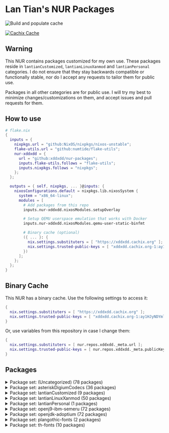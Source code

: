 # Lan Tian's NUR Packages

![Build and populate cache](https://github.com/xddxdd/nur-packages/workflows/Build%20and%20populate%20cache/badge.svg)

[![Cachix Cache](https://img.shields.io/badge/cachix-xddxdd-blue.svg)](https://xddxdd.cachix.org)

## Warning

This NUR contains packages customized for my own use. These packages reside in `lantianCustomized`, `lantianLinuxXanmod` and `lantianPersonal` categories. I do not ensure that they stay backwards compatible or functionally stable, nor do I accept any requests to tailor them for public use.

Packages in all other categories are for public use. I will try my best to minimize changes/customizations on them, and accept issues and pull requests for them.

## How to use

```nix
# flake.nix
{
  inputs = {
    nixpkgs.url = "github:NixOS/nixpkgs/nixos-unstable";
    flake-utils.url = "github:numtide/flake-utils";
    nur-xddxdd = {
      url = "github:xddxdd/nur-packages";
      inputs.flake-utils.follows = "flake-utils";
      inputs.nixpkgs.follows = "nixpkgs";
    };
  };

  outputs = { self, nixpkgs, ... }@inputs: {
    nixosConfigurations.default = nixpkgs.lib.nixosSystem {
      system = "x86_64-linux";
      modules = [
        # Add packages from this repo
        inputs.nur-xddxdd.nixosModules.setupOverlay

        # Setup QEMU userspace emulation that works with Docker
        inputs.nur-xddxdd.nixosModules.qemu-user-static-binfmt

        # Binary cache (optional)
        ({ ... }: {
          nix.settings.substituters = [ "https://xddxdd.cachix.org" ];
          nix.settings.trusted-public-keys = [ "xddxdd.cachix.org-1:ay1HJyNDYmlSwj5NXQG065C8LfoqqKaTNCyzeixGjf8=" ];
        })
      ];
    };
  };
}
```

## Binary Cache

This NUR has a binary cache. Use the following settings to access it:

```nix
{
  nix.settings.substituters = [ "https://xddxdd.cachix.org" ];
  nix.settings.trusted-public-keys = [ "xddxdd.cachix.org-1:ay1HJyNDYmlSwj5NXQG065C8LfoqqKaTNCyzeixGjf8=" ];
}
```

Or, use variables from this repository in case I change them:

```nix
{
  nix.settings.substituters = [ nur.repos.xddxdd._meta.url ];
  nix.settings.trusted-public-keys = [ nur.repos.xddxdd._meta.publicKey ];
}
```

## Packages

<details>
<summary>Package set: (Uncategorized) (78 packages)</summary>

| State | Path | Name | Version | Description |
| ----- | ---- | ---- | ------- | ----------- |
|  | `amule-dlp` | [amule-dlp](https://github.com/amule-project/amule) | 7b3a07ab554d95267cca0c4a819b26d8474d6b3b | Peer-to-peer client for the eD2K and Kademlia networks |
|  | `asterisk-g72x` | [asterisk-g72x](https://github.com/arkadijs/asterisk-g72x) | 3855cec2ef2667f3e9224006dbaf179575752218 | G.729 and G.723.1 codecs for Asterisk (Only G.729 is enabled) |
|  | `baidupcs-go` | [baidupcs-go](https://github.com/qjfoidnh/BaiduPCS-Go) | v3.9.1 | iikira/BaiduPCS-Go 原版基础上集成了分享链接/秒传链接转存功能 |
|  | `bepasty` | [bepasty](https://bepasty-server.readthedocs.org/) | 1.1.0 | universal pastebin server |
|  | `bilibili` | [bilibili](https://app.bilibili.com/) | 1.10.1-1 | Bilibili desktop client |
|  | `bird-babel-rtt` | [bird-babel-rtt](http://bird.network.cz) | b0b12f37388e59b4456119d3a90d4ff69622d698 | BIRD Internet Routing Daemon |
|  | `bird-lg-go` | [bird-lg-go](https://github.com/xddxdd/bird-lg-go) | cdc34704b575fbbaf3473f9c49cdbf143c46bb1a | BIRD looking glass in Go, for better maintainability, easier deployment & smaller memory footprint |
|  | `bird-lgproxy-go` | [bird-lgproxy-go](https://github.com/xddxdd/bird-lg-go) | cdc34704b575fbbaf3473f9c49cdbf143c46bb1a | BIRD looking glass in Go, for better maintainability, easier deployment & smaller memory footprint |
| `Broken` | `boringssl-oqs` | [boringssl-oqs](https://openquantumsafe.org) | OQS-BoringSSL-snapshot-2022-08 | Fork of BoringSSL that includes prototype quantum-resistant key exchange and authentication in the TLS handshake based on liboqs |
|  | `calibre-cops` | [calibre-cops](http://blog.slucas.fr/en/oss/calibre-opds-php-server) | 1.1.3 | Calibre OPDS (and HTML) PHP Server : web-based light alternative to Calibre content server / Calibre2OPDS to serve ebooks (epub, mobi, pdf, ...) |
|  | `chmlib-utils` | [chmlib](http://www.jedrea.com/chmlib) | 0.40a | A library for dealing with Microsoft ITSS/CHM format files |
|  | `chromium-oqs-bin` | [chromium-oqs-bin](https://github.com/open-quantum-safe/oqs-demos) | 0.7.2 | Chromium with Open Quantum Safe patches |
|  | `cloudpan189-go` | [cloudpan189-go](https://github.com/tickstep/cloudpan189-go) | v0.1.3 | 天翼云盘命令行客户端(CLI)，基于GO语言实现 |
|  | `deepspeech-gpu` | [deepspeech-gpu](https://github.com/mozilla/DeepSpeech) | 0.9.3 | Speech-to-text engine which can run in real time on devices ranging from a Raspberry Pi 4 to high power GPU servers. |
|  | `deepspeech-wrappers` | [deepspeech](https://github.com/mozilla/DeepSpeech) | 0.9.3 | Speech-to-text engine which can run in real time on devices ranging from a Raspberry Pi 4 to high power GPU servers. |
|  | `dingtalk` | [dingtalk](https://www.dingtalk.com/) | 1.7.0.30419 | 钉钉 |
|  | `dn42-pingfinder` | [dn42-pingfinder](https://git.dn42.dev/dn42/pingfinder/src/branch/master/clients) | 1.0.0 | DN42 Pingfinder |
|  | `douban-openapi-server` | [douban-openapi-server](https://github.com/caryyu/douban-openapi-server) | c7e2a0f59ba5cfb2d10a31013547686a4afab99d | A Douban API server that provides an unofficial APIs for media information gathering |
|  | `drone-vault` | [drone-vault](https://docs.drone.io/configure/secrets/external/vault/) | v1.3.0 | Drone plugin for integrating with the Vault secrets manager |
|  | `etherguard` | [etherguard](https://github.com/KusakabeShi/EtherGuard-VPN) | 7775441e24d68b191fd285d851e58713bead8bc5 | Layer2 version of wireguard with Floyd Warshall implement in go |
|  | `fcitx5-breeze` | [fcitx5-breeze](https://github.com/scratch-er/fcitx5-breeze) | 2.0.0 | Fcitx5 theme to match KDE's Breeze style |
|  | `flaresolverr` | [flaresolverr](https://github.com/FlareSolverr/FlareSolverr) | v3.2.0 | Proxy server to bypass Cloudflare protection |
|  | `flasgger` | [flasgger](http://flasgger.pythonanywhere.com/) | 0.9.5 | Easy OpenAPI specs and Swagger UI for your Flask API |
|  | `ftp-proxy` | [ftp-proxy](http://www.ftpproxy.org/) | 1.2.3 | ftp.proxy - FTP Proxy Server |
|  | `genshin-checkin-helper` | [genshin-checkin-helper](https://gitlab.com/y1ndan/genshin-checkin-helper) | b9e36543bfe5b042e015463e5d0398cd234cba90 | More than check-in for Genshin Impact. |
|  | `genshinhelper2` | [genshinhelper2](https://gitlab.com/y1ndan/genshinhelper2) | 1382b89d0ee1f5dfcbe1425398fb4cfc260ddcdd | A Python library for miHoYo bbs and HoYoLAB Community. |
|  | `glauth` | [glauth](https://github.com/glauth/glauth) | v2.2.0-RC1 | A lightweight LDAP server for development, home use, or CI |
|  | `google-earth-pro` | [google-earth-pro](https://www.google.com/earth/) | 7.3.6.9345 | A world sphere viewer |
|  | `gopherus` | [gopherus](http://gopherus.sourceforge.net/) | 1.2.1 | Gopherus is a free, multiplatform, console-mode gopher client that provides a classic text interface to the gopherspace. |
|  | `grasscutter` | [grasscutter](https://github.com/Grasscutters/Grasscutter) | v1.6.0 | A server software reimplementation for a certain anime game. |
|  | `hath` | [hath](https://e-hentai.org/) | 1.6.1 | Hentai@Home |
|  | `hesuvi-hrir` | [hesuvi-hrir](https://sourceforge.net/projects/hesuvi/) | 2.0.0.1 | Headphone Surround Virtualizations for Equalizer APO |
|  | `hoyo-glyphs` | [hoyo-glyphs](https://github.com/SpeedyOrc-C/Hoyo-Glyphs) | 6a56d5df74ab119d6bf6ceb75917740335b3f24a | Constructed scripts by Hoyoverse 米哈游的架空文字  |
|  | `kaixinsong-fonts` | [kaixinsong-fonts](http://www.guoxuedashi.net/zidian/bujian/KaiXinSong.php) | 3.0 | KaiXinSong |
|  | `kata-image` | [kata-image](https://github.com/kata-containers/kata-containers) | 3.1.2 | Kata Containers is an open source project and community working to build a standard implementation of lightweight Virtual Machines (VMs) that feel and perform like containers, but provide the workload isolation and security advantages of VMs. (Packaging script adapted from https://github.com/TUM-DSE/doctor-cluster-config/blob/0c40be8dd86282122f8f04df738c409ef5e3da1c/pkgs/kata-images/default.nix) |
|  | `kata-runtime` | [kata-runtime](https://github.com/kata-containers/kata-containers) | 3.1.2 | Kata Containers is an open source project and community working to build a standard implementation of lightweight Virtual Machines (VMs) that feel and perform like containers, but provide the workload isolation and security advantages of VMs. (Packaging script adapted from https://github.com/TUM-DSE/doctor-cluster-config/blob/0c40be8dd86282122f8f04df738c409ef5e3da1c/pkgs/kata-runtime/default.nix) |
|  | `konnect` | [konnect](https://github.com/Kopano-dev/konnect) | v0.34.0 | Kopano Konnect implements an OpenID provider (OP) with integrated web login and consent forms. |
|  | `ldap-auth-proxy` | [ldap-auth-proxy](https://github.com/pinepain/ldap-auth-proxy) | 66a8236af574f554478fe376051b95f61235efc9 | A simple drop-in HTTP proxy for transparent LDAP authentication which is also a HTTP auth backend. |
|  | `libnftnl-fullcone` | [libnftnl](https://netfilter.org/projects/libnftnl/) | 1.2.5 | A userspace library providing a low-level netlink API to the in-kernel nf_tables subsystem |
|  | `liboqs` | [liboqs](https://openquantumsafe.org) | 3e25479c16b04aeb474ae3a502c1358be03811f7 | C library for prototyping and experimenting with quantum-resistant cryptography |
|  | `netboot-xyz` | [netboot-xyz](https://netboot.xyz/) | 2.0.69 | Your favorite operating systems in one place. A network-based bootable operating system installer based on iPXE. |
|  | `netns-exec` | [netns-exec](https://github.com/pekman/netns-exec) | aa346fd058d47b238ae1b86250f414bcab2e7927 | Run command in Linux network namespace as normal user |
|  | `nftables-fullcone` | [nftables](https://netfilter.org/projects/nftables/) | 1.0.7 | The project that aims to replace the existing {ip,ip6,arp,eb}tables framework |
|  | `noise-suppression-for-voice` | [noise-suppression-for-voice](https://github.com/werman/noise-suppression-for-voice) | v1.03 | Noise suppression plugin based on Xiph's RNNoise |
|  | `nullfs` | [nullfs](https://github.com/xrgtn/nullfs) | 0884f87ec01faaee219f59742c14ed3c3945f5c0 | FUSE nullfs drivers |
|  | `nvlax` | [nvlax](https://github.com/illnyang/nvlax) | b3699ad40c4dfbb9d46c53325d63ae8bf4a94d7f | Future-proof NvENC & NvFBC patcher |
|  | `oci-arm-host-capacity` | [oci-arm-host-capacity](https://github.com/hitrov/oci-arm-host-capacity) | 1a655bf6150d64f4f3732f267477ed3e4c6f87d0 | This script allows to bypass Oracle Cloud Infrastructure 'Out of host capacity' error immediately when additional OCI capacity will appear in your Home Region / Availability domain. |
|  | `onepush` | [onepush](https://gitlab.com/y1ndan/onepush) | 3a1d5880e3b8f1c5191ee28acd828def15fe135d | A Python library to send notifications to your iPhone, Discord, Telegram, WeChat, QQ and DingTalk. |
|  | `openssl-oqs` | [openssl-oqs](https://www.openssl.org/) | 1.1.1 | A cryptographic library that implements the SSL and TLS protocols |
|  | `openssl-oqs-provider` | [openssl-oqs-provider](https://openquantumsafe.org) | 07107deb2a9dc7d94ee7e52e7b34e1eb32a42a89 | OpenSSL 3 provider containing post-quantum algorithms |
|  | `osdlyrics` | [osdlyrics](https://github.com/osdlyrics/osdlyrics) | 0.5.13 | Standalone lyrics fetcher/displayer (windowed and OSD mode). |
|  | `payload-dumper-go` | [payload-dumper-go](https://github.com/ssut/payload-dumper-go) | 1.2.2 | An android OTA payload dumper written in Go |
|  | `phpmyadmin` | [phpmyadmin](https://www.phpmyadmin.net/) | 5.2.1 | A web interface for MySQL and MariaDB |
|  | `phppgadmin` | [phppgadmin](https://github.com/phppgadmin/phppgadmin) | v7.14.4-mod | The premier web-based administration tool for PostgreSQL |
|  | `qbittorrent-enhanced-edition` | [qbittorrent-enhanced-edition](https://www.qbittorrent.org/) | release-4.5.3.10 | Featureful free software BitTorrent client |
|  | `qbittorrent-enhanced-edition-nox` | [qbittorrent-enhanced-edition](https://www.qbittorrent.org/) | release-4.5.3.10 | Featureful free software BitTorrent client |
|  | `qemu-user-static` | [qemu-user-static](http://www.qemu.org/) | 7.2+dfsg-7 | A generic and open source machine emulator and virtualizer |
|  | `qq` | [qq](https://im.qq.com/linuxqq/index.html) | 3.1.2-13107 | QQ for Linux |
|  | `qqmusic` | [qqmusic](https://y.qq.com/) | 1.1.5 | Tencent QQ Music (Packaging script adapted from https://aur.archlinux.org/packages/qqmusic-bin) |
|  | `rime-aurora-pinyin` | [rime-aurora-pinyin](https://github.com/hosxy/rime-aurora-pinyin) | 122b46976401995cbafcfc748806985ff3a437a4 | 【极光拼音】输入方案 |
|  | `rime-dict` | [rime-dict](https://github.com/Iorest/rime-dict) | 325ecbda51cd93e07e2fe02e37e5f14d94a4a541 | RIME 词库增强 |
|  | `rime-moegirl` | [rime-moegirl](https://github.com/outloudvi/mw2fcitx/releases) | 20230514 | Releases for dict of zh.moegirl.org.cn |
|  | `rime-zhwiki` | [rime-zhwiki](https://github.com/felixonmars/fcitx5-pinyin-zhwiki) | 20230507 | Fcitx 5 Pinyin Dictionary from zh.wikipedia.org |
|  | `route-chain` | [route-chain](https://github.com/xddxdd/route-chain) | e68c96e5e4df70c797d5a99acc8226713a22d7f5 | A small app to generate a long path in traceroute. |
|  | `sgx-software-enable` | [sgx-software-enable](https://github.com/intel/sgx-software-enable) | 7977d6dd373f3a14a615ee9be6f24ecd37c0b43d | This application will enable Intel SGX on Linux systems where the BIOS supports Intel SGX, but does not provide an explicit option to enable it. These systems can only enable Intel SGX via the "software enable" procedure. |
|  | `smartrent_py` | [smartrent_py](https://github.com/ZacheryThomas/smartrent.py) | 0.4.0 | Api for SmartRent locks, thermostats, moisture sensors and switches |
|  | `space-cadet-pinball-full-tilt` | [SpaceCadetPinball](https://github.com/k4zmu2a/SpaceCadetPinball) | 2.0.1 | Reverse engineering of 3D Pinball for Windows – Space Cadet, a game bundled with Windows (With Full Tilt Pinball data) |
|  | `svp` | [svp](https://www.svp-team.com/wiki/SVP:Linux) | 4.5.210 | SmoothVideo Project 4 (SVP4) (Packaging script adapted from https://aur.archlinux.org/packages/svp) |
|  | `tachidesk-server` | [tachidesk-server](https://github.com/Suwayomi/Tachidesk-Server) | 0.6.2-r1074 | A rewrite of Tachiyomi for the Desktop |
|  | `undetected-chromedriver` | [undetected-chromedriver](https://github.com/ultrafunkamsterdam/undetected-chromedriver) | d29b3e300fe75aa878e0313bce37a1816d6bd4c0 | Custom Selenium Chromedriver | Zero-Config | Passes ALL bot mitigation systems (like Distil / Imperva/ Datadadome / CloudFlare IUAM) |
|  | `undetected-chromedriver-bin` | [undetected-chromedriver-bin](https://chromedriver.chromium.org/) | 114.0.5735.90 | Chromedriver with undetected-chromedriver patch |
|  | `vivado-2022_2` | [vivado](https://www.xilinx.com/products/design-tools/vivado.html) | 2022.2 | Xilinx Vivado WebPack Edition (Packaging script adapted from https://github.com/lschuermann/nur-packages/blob/master/pkgs/vivado/vivado-2022_2.nix) |
| `Broken` | `vs-rife` | [vs-rife](https://github.com/HolyWu/vs-rife) | v3.1.0 | Real-Time Intermediate Flow Estimation for Video Frame Interpolation for VapourSynth |
|  | `wechat-uos` | [wechat-uos](https://weixin.qq.com/) | 2.1.5 | WeChat desktop (System Electron) (Packaging script adapted from https://aur.archlinux.org/packages/wechat-uos) |
|  | `wechat-uos-bin` | [wechat-uos-bin](https://weixin.qq.com/) | 2.1.5 | WeChat desktop (Official binary) (Packaging script adapted from https://aur.archlinux.org/packages/wechat-uos) |
|  | `wine-wechat` | [wine-wechat](https://weixin.qq.com/) | 3.9.2 | Wine WeChat (Packaging script adapted from https://aur.archlinux.org/packages/deepin-wine-wechat) |
|  | `xstatic-asciinema-player` | [xstatic-asciinema-player](https://github.com/asciinema/asciinema-player) | 2.6.1.1 | asciinema-player packaged for setuptools (easy_install) / pip. |
|  | `xstatic-font-awesome` | [xstatic-font-awesome](https://github.com/FortAwesome/Font-Awesome) | 6.2.1.1 | Font Awesome packaged for setuptools (easy_install) / pip. |
</details>


<details>
<summary>Package set: asteriskDigiumCodecs (36 packages)</summary>

| State | Path | Name | Version | Description |
| ----- | ---- | ---- | ------- | ----------- |
|  | `asteriskDigiumCodecs.11.silk` | [asterisk-11-codec-silk](https://downloads.digium.com/pub/telephony/codec_silk/) | 1.0.3 | Asterisk 11 silk Codec by Digium |
|  | `asteriskDigiumCodecs.11.siren14` | [asterisk-11-codec-siren14](https://downloads.digium.com/pub/telephony/codec_siren14/) | 1.0.7 | Asterisk 11 siren14 Codec by Digium |
|  | `asteriskDigiumCodecs.11.siren7` | [asterisk-11-codec-siren7](https://downloads.digium.com/pub/telephony/codec_siren7/) | 1.0.7 | Asterisk 11 siren7 Codec by Digium |
|  | `asteriskDigiumCodecs.12.silk` | [asterisk-12-codec-silk](https://downloads.digium.com/pub/telephony/codec_silk/) | 1.0.3 | Asterisk 12 silk Codec by Digium |
|  | `asteriskDigiumCodecs.13.opus` | [asterisk-13-codec-opus](https://downloads.digium.com/pub/telephony/codec_opus/) | 1.3.0 | Asterisk 13 opus Codec by Digium |
|  | `asteriskDigiumCodecs.13.silk` | [asterisk-13-codec-silk](https://downloads.digium.com/pub/telephony/codec_silk/) | 1.0.3 | Asterisk 13 silk Codec by Digium |
|  | `asteriskDigiumCodecs.13.siren14` | [asterisk-13-codec-siren14](https://downloads.digium.com/pub/telephony/codec_siren14/) | 1.0.7 | Asterisk 13 siren14 Codec by Digium |
|  | `asteriskDigiumCodecs.13.siren7` | [asterisk-13-codec-siren7](https://downloads.digium.com/pub/telephony/codec_siren7/) | 1.0.7 | Asterisk 13 siren7 Codec by Digium |
|  | `asteriskDigiumCodecs.14.opus` | [asterisk-14-codec-opus](https://downloads.digium.com/pub/telephony/codec_opus/) | 1.3.0 | Asterisk 14 opus Codec by Digium |
|  | `asteriskDigiumCodecs.14.silk` | [asterisk-14-codec-silk](https://downloads.digium.com/pub/telephony/codec_silk/) | 1.0.3 | Asterisk 14 silk Codec by Digium |
|  | `asteriskDigiumCodecs.14.siren14` | [asterisk-14-codec-siren14](https://downloads.digium.com/pub/telephony/codec_siren14/) | 1.0.7 | Asterisk 14 siren14 Codec by Digium |
|  | `asteriskDigiumCodecs.14.siren7` | [asterisk-14-codec-siren7](https://downloads.digium.com/pub/telephony/codec_siren7/) | 1.0.7 | Asterisk 14 siren7 Codec by Digium |
|  | `asteriskDigiumCodecs.15.opus` | [asterisk-15-codec-opus](https://downloads.digium.com/pub/telephony/codec_opus/) | 1.3.0 | Asterisk 15 opus Codec by Digium |
|  | `asteriskDigiumCodecs.15.silk` | [asterisk-15-codec-silk](https://downloads.digium.com/pub/telephony/codec_silk/) | 1.0.3 | Asterisk 15 silk Codec by Digium |
|  | `asteriskDigiumCodecs.15.siren14` | [asterisk-15-codec-siren14](https://downloads.digium.com/pub/telephony/codec_siren14/) | 1.0.7 | Asterisk 15 siren14 Codec by Digium |
|  | `asteriskDigiumCodecs.15.siren7` | [asterisk-15-codec-siren7](https://downloads.digium.com/pub/telephony/codec_siren7/) | 1.0.7 | Asterisk 15 siren7 Codec by Digium |
|  | `asteriskDigiumCodecs.16.opus` | [asterisk-16-codec-opus](https://downloads.digium.com/pub/telephony/codec_opus/) | 1.3.0 | Asterisk 16 opus Codec by Digium |
|  | `asteriskDigiumCodecs.16.silk` | [asterisk-16-codec-silk](https://downloads.digium.com/pub/telephony/codec_silk/) | 1.0.3 | Asterisk 16 silk Codec by Digium |
|  | `asteriskDigiumCodecs.16.siren14` | [asterisk-16-codec-siren14](https://downloads.digium.com/pub/telephony/codec_siren14/) | 1.0.7 | Asterisk 16 siren14 Codec by Digium |
|  | `asteriskDigiumCodecs.16.siren7` | [asterisk-16-codec-siren7](https://downloads.digium.com/pub/telephony/codec_siren7/) | 1.0.7 | Asterisk 16 siren7 Codec by Digium |
|  | `asteriskDigiumCodecs.17.opus` | [asterisk-17-codec-opus](https://downloads.digium.com/pub/telephony/codec_opus/) | 1.3.0 | Asterisk 17 opus Codec by Digium |
|  | `asteriskDigiumCodecs.17.silk` | [asterisk-17-codec-silk](https://downloads.digium.com/pub/telephony/codec_silk/) | 1.0.3 | Asterisk 17 silk Codec by Digium |
|  | `asteriskDigiumCodecs.17.siren14` | [asterisk-17-codec-siren14](https://downloads.digium.com/pub/telephony/codec_siren14/) | 1.0.7 | Asterisk 17 siren14 Codec by Digium |
|  | `asteriskDigiumCodecs.17.siren7` | [asterisk-17-codec-siren7](https://downloads.digium.com/pub/telephony/codec_siren7/) | 1.0.7 | Asterisk 17 siren7 Codec by Digium |
|  | `asteriskDigiumCodecs.18.opus` | [asterisk-18-codec-opus](https://downloads.digium.com/pub/telephony/codec_opus/) | 1.3.0 | Asterisk 18 opus Codec by Digium |
|  | `asteriskDigiumCodecs.18.silk` | [asterisk-18-codec-silk](https://downloads.digium.com/pub/telephony/codec_silk/) | 1.0.3 | Asterisk 18 silk Codec by Digium |
|  | `asteriskDigiumCodecs.18.siren14` | [asterisk-18-codec-siren14](https://downloads.digium.com/pub/telephony/codec_siren14/) | 1.0.7 | Asterisk 18 siren14 Codec by Digium |
|  | `asteriskDigiumCodecs.18.siren7` | [asterisk-18-codec-siren7](https://downloads.digium.com/pub/telephony/codec_siren7/) | 1.0.7 | Asterisk 18 siren7 Codec by Digium |
|  | `asteriskDigiumCodecs.19.opus` | [asterisk-19-codec-opus](https://downloads.digium.com/pub/telephony/codec_opus/) | 1.3.0 | Asterisk 19 opus Codec by Digium |
|  | `asteriskDigiumCodecs.19.silk` | [asterisk-19-codec-silk](https://downloads.digium.com/pub/telephony/codec_silk/) | 1.0.3 | Asterisk 19 silk Codec by Digium |
|  | `asteriskDigiumCodecs.19.siren14` | [asterisk-19-codec-siren14](https://downloads.digium.com/pub/telephony/codec_siren14/) | 1.0.7 | Asterisk 19 siren14 Codec by Digium |
|  | `asteriskDigiumCodecs.19.siren7` | [asterisk-19-codec-siren7](https://downloads.digium.com/pub/telephony/codec_siren7/) | 1.0.7 | Asterisk 19 siren7 Codec by Digium |
|  | `asteriskDigiumCodecs.20.opus` | [asterisk-20-codec-opus](https://downloads.digium.com/pub/telephony/codec_opus/) | 1.3.0 | Asterisk 20 opus Codec by Digium |
|  | `asteriskDigiumCodecs.20.silk` | [asterisk-20-codec-silk](https://downloads.digium.com/pub/telephony/codec_silk/) | 1.0.3 | Asterisk 20 silk Codec by Digium |
|  | `asteriskDigiumCodecs.20.siren14` | [asterisk-20-codec-siren14](https://downloads.digium.com/pub/telephony/codec_siren14/) | 1.0.7 | Asterisk 20 siren14 Codec by Digium |
|  | `asteriskDigiumCodecs.20.siren7` | [asterisk-20-codec-siren7](https://downloads.digium.com/pub/telephony/codec_siren7/) | 1.0.7 | Asterisk 20 siren7 Codec by Digium |
</details>

<details>
<summary>Package set: lantianCustomized (9 packages)</summary>

| State | Path | Name | Version | Description |
| ----- | ---- | ---- | ------- | ----------- |
|  | `lantianCustomized.asterisk` | [asterisk](https://www.asterisk.org/) | 20.2.1 | Asterisk with Lan Tian modifications |
|  | `lantianCustomized.coredns` | [coredns-lantian](https://github.com/xddxdd/coredns) | c02cd42067dffcb773ebd9cecd32691d0bafebd9 | CoreDNS with Lan Tian's modifications |
|  | `lantianCustomized.linux-xanmod-lantian` | [linux](https://www.kernel.org/) | 6.3.5-xanmod1 | Linux Xanmod Kernel with Lan Tian Modifications |
|  | `lantianCustomized.linux-xanmod-lantian-lto` | [linux](https://www.kernel.org/) | 6.3.5-xanmod1 | Linux Xanmod Kernel with Lan Tian Modifications |
|  | `lantianCustomized.linux-xanmod-lantian-unstable` | [linux](https://www.kernel.org/) | 6.3.5-xanmod1 | Linux Xanmod Kernel with Lan Tian Modifications |
|  | `lantianCustomized.linux-xanmod-lantian-unstable-lto` | [linux](https://www.kernel.org/) | 6.3.5-xanmod1 | Linux Xanmod Kernel with Lan Tian Modifications |
|  | `lantianCustomized.nbfc-linux` | [nbfc-linux-lantian](https://github.com/xddxdd/nbfc-linux) | 32a49117ca3ff17d7681713a8dc8812323142dcb | NoteBook FanControl ported to Linux (with Lan Tian's modifications) |
|  | `lantianCustomized.nginx` | [nginx-lantian](https://openresty.org) | 1.21.4.1 | OpenResty with Lan Tian modifications |
|  | `lantianCustomized.transmission-with-webui` | [transmission](http://www.transmissionbt.com/) | 3.00 | A fast, easy and free BitTorrent client |
</details>

<details>
<summary>Package set: lantianLinuxXanmod (50 packages)</summary>

| State | Path | Name | Version | Description |
| ----- | ---- | ---- | ------- | ----------- |
|  | `lantianLinuxXanmod.generic` | [linux](https://www.kernel.org/) | 6.3.5-xanmod1 | Linux Xanmod Kernel with Lan Tian Modifications |
|  | `lantianLinuxXanmod.generic-lto` | [linux](https://www.kernel.org/) | 6.3.5-xanmod1 | Linux Xanmod Kernel with Lan Tian Modifications |
|  | `lantianLinuxXanmod.latest-generic` | [linux](https://www.kernel.org/) | 6.3.5-xanmod1 | Linux Xanmod Kernel with Lan Tian Modifications |
|  | `lantianLinuxXanmod.latest-generic-lto` | [linux](https://www.kernel.org/) | 6.3.5-xanmod1 | Linux Xanmod Kernel with Lan Tian Modifications |
|  | `lantianLinuxXanmod.latest-x86_64-v1` | [linux](https://www.kernel.org/) | 6.3.5-xanmod1 | Linux Xanmod Kernel with Lan Tian Modifications |
|  | `lantianLinuxXanmod.latest-x86_64-v1-lto` | [linux](https://www.kernel.org/) | 6.3.5-xanmod1 | Linux Xanmod Kernel with Lan Tian Modifications and Clang+ThinLTO |
|  | `lantianLinuxXanmod.latest-x86_64-v2` | [linux](https://www.kernel.org/) | 6.3.5-xanmod1 | Linux Xanmod Kernel with Lan Tian Modifications |
|  | `lantianLinuxXanmod.latest-x86_64-v2-lto` | [linux](https://www.kernel.org/) | 6.3.5-xanmod1 | Linux Xanmod Kernel with Lan Tian Modifications and Clang+ThinLTO |
|  | `lantianLinuxXanmod.latest-x86_64-v3` | [linux](https://www.kernel.org/) | 6.3.5-xanmod1 | Linux Xanmod Kernel with Lan Tian Modifications |
|  | `lantianLinuxXanmod.latest-x86_64-v3-lto` | [linux](https://www.kernel.org/) | 6.3.5-xanmod1 | Linux Xanmod Kernel with Lan Tian Modifications and Clang+ThinLTO |
|  | `lantianLinuxXanmod.latest-x86_64-v4` | [linux](https://www.kernel.org/) | 6.3.5-xanmod1 | Linux Xanmod Kernel with Lan Tian Modifications |
|  | `lantianLinuxXanmod.latest-x86_64-v4-lto` | [linux](https://www.kernel.org/) | 6.3.5-xanmod1 | Linux Xanmod Kernel with Lan Tian Modifications and Clang+ThinLTO |
|  | `lantianLinuxXanmod.lts-generic` | [linux](https://www.kernel.org/) | 6.1.31-xanmod1 | Linux Xanmod Kernel with Lan Tian Modifications |
|  | `lantianLinuxXanmod.lts-generic-lto` | [linux](https://www.kernel.org/) | 6.1.31-xanmod1 | Linux Xanmod Kernel with Lan Tian Modifications |
|  | `lantianLinuxXanmod.lts-x86_64-v1` | [linux](https://www.kernel.org/) | 6.1.31-xanmod1 | Linux Xanmod Kernel with Lan Tian Modifications |
|  | `lantianLinuxXanmod.lts-x86_64-v1-lto` | [linux](https://www.kernel.org/) | 6.1.31-xanmod1 | Linux Xanmod Kernel with Lan Tian Modifications and Clang+ThinLTO |
|  | `lantianLinuxXanmod.lts-x86_64-v2` | [linux](https://www.kernel.org/) | 6.1.31-xanmod1 | Linux Xanmod Kernel with Lan Tian Modifications |
|  | `lantianLinuxXanmod.lts-x86_64-v2-lto` | [linux](https://www.kernel.org/) | 6.1.31-xanmod1 | Linux Xanmod Kernel with Lan Tian Modifications and Clang+ThinLTO |
|  | `lantianLinuxXanmod.lts-x86_64-v3` | [linux](https://www.kernel.org/) | 6.1.31-xanmod1 | Linux Xanmod Kernel with Lan Tian Modifications |
|  | `lantianLinuxXanmod.lts-x86_64-v3-lto` | [linux](https://www.kernel.org/) | 6.1.31-xanmod1 | Linux Xanmod Kernel with Lan Tian Modifications and Clang+ThinLTO |
|  | `lantianLinuxXanmod.lts-x86_64-v4` | [linux](https://www.kernel.org/) | 6.1.31-xanmod1 | Linux Xanmod Kernel with Lan Tian Modifications |
|  | `lantianLinuxXanmod.lts-x86_64-v4-lto` | [linux](https://www.kernel.org/) | 6.1.31-xanmod1 | Linux Xanmod Kernel with Lan Tian Modifications and Clang+ThinLTO |
|  | `lantianLinuxXanmod.v6_0-generic` | [linux](https://www.kernel.org/) | 6.0.12-xanmod1 | Linux Xanmod Kernel with Lan Tian Modifications |
|  | `lantianLinuxXanmod.v6_0-generic-lto` | [linux](https://www.kernel.org/) | 6.0.12-xanmod1 | Linux Xanmod Kernel with Lan Tian Modifications |
|  | `lantianLinuxXanmod.v6_0-x86_64-v1` | [linux](https://www.kernel.org/) | 6.0.12-xanmod1 | Linux Xanmod Kernel with Lan Tian Modifications |
|  | `lantianLinuxXanmod.v6_0-x86_64-v1-lto` | [linux](https://www.kernel.org/) | 6.0.12-xanmod1 | Linux Xanmod Kernel with Lan Tian Modifications and Clang+ThinLTO |
|  | `lantianLinuxXanmod.v6_0-x86_64-v2` | [linux](https://www.kernel.org/) | 6.0.12-xanmod1 | Linux Xanmod Kernel with Lan Tian Modifications |
|  | `lantianLinuxXanmod.v6_0-x86_64-v2-lto` | [linux](https://www.kernel.org/) | 6.0.12-xanmod1 | Linux Xanmod Kernel with Lan Tian Modifications and Clang+ThinLTO |
|  | `lantianLinuxXanmod.v6_0-x86_64-v3` | [linux](https://www.kernel.org/) | 6.0.12-xanmod1 | Linux Xanmod Kernel with Lan Tian Modifications |
|  | `lantianLinuxXanmod.v6_0-x86_64-v3-lto` | [linux](https://www.kernel.org/) | 6.0.12-xanmod1 | Linux Xanmod Kernel with Lan Tian Modifications and Clang+ThinLTO |
|  | `lantianLinuxXanmod.v6_0-x86_64-v4` | [linux](https://www.kernel.org/) | 6.0.12-xanmod1 | Linux Xanmod Kernel with Lan Tian Modifications |
|  | `lantianLinuxXanmod.v6_0-x86_64-v4-lto` | [linux](https://www.kernel.org/) | 6.0.12-xanmod1 | Linux Xanmod Kernel with Lan Tian Modifications and Clang+ThinLTO |
|  | `lantianLinuxXanmod.v6_1-generic` | [linux](https://www.kernel.org/) | 6.1.31-xanmod1 | Linux Xanmod Kernel with Lan Tian Modifications |
|  | `lantianLinuxXanmod.v6_1-generic-lto` | [linux](https://www.kernel.org/) | 6.1.31-xanmod1 | Linux Xanmod Kernel with Lan Tian Modifications |
|  | `lantianLinuxXanmod.v6_1-x86_64-v1` | [linux](https://www.kernel.org/) | 6.1.31-xanmod1 | Linux Xanmod Kernel with Lan Tian Modifications |
|  | `lantianLinuxXanmod.v6_1-x86_64-v1-lto` | [linux](https://www.kernel.org/) | 6.1.31-xanmod1 | Linux Xanmod Kernel with Lan Tian Modifications and Clang+ThinLTO |
|  | `lantianLinuxXanmod.v6_1-x86_64-v2` | [linux](https://www.kernel.org/) | 6.1.31-xanmod1 | Linux Xanmod Kernel with Lan Tian Modifications |
|  | `lantianLinuxXanmod.v6_1-x86_64-v2-lto` | [linux](https://www.kernel.org/) | 6.1.31-xanmod1 | Linux Xanmod Kernel with Lan Tian Modifications and Clang+ThinLTO |
|  | `lantianLinuxXanmod.v6_1-x86_64-v3` | [linux](https://www.kernel.org/) | 6.1.31-xanmod1 | Linux Xanmod Kernel with Lan Tian Modifications |
|  | `lantianLinuxXanmod.v6_1-x86_64-v3-lto` | [linux](https://www.kernel.org/) | 6.1.31-xanmod1 | Linux Xanmod Kernel with Lan Tian Modifications and Clang+ThinLTO |
|  | `lantianLinuxXanmod.v6_1-x86_64-v4` | [linux](https://www.kernel.org/) | 6.1.31-xanmod1 | Linux Xanmod Kernel with Lan Tian Modifications |
|  | `lantianLinuxXanmod.v6_1-x86_64-v4-lto` | [linux](https://www.kernel.org/) | 6.1.31-xanmod1 | Linux Xanmod Kernel with Lan Tian Modifications and Clang+ThinLTO |
|  | `lantianLinuxXanmod.x86_64-v1` | [linux](https://www.kernel.org/) | 6.3.5-xanmod1 | Linux Xanmod Kernel with Lan Tian Modifications |
|  | `lantianLinuxXanmod.x86_64-v1-lto` | [linux](https://www.kernel.org/) | 6.3.5-xanmod1 | Linux Xanmod Kernel with Lan Tian Modifications and Clang+ThinLTO |
|  | `lantianLinuxXanmod.x86_64-v2` | [linux](https://www.kernel.org/) | 6.3.5-xanmod1 | Linux Xanmod Kernel with Lan Tian Modifications |
|  | `lantianLinuxXanmod.x86_64-v2-lto` | [linux](https://www.kernel.org/) | 6.3.5-xanmod1 | Linux Xanmod Kernel with Lan Tian Modifications and Clang+ThinLTO |
|  | `lantianLinuxXanmod.x86_64-v3` | [linux](https://www.kernel.org/) | 6.3.5-xanmod1 | Linux Xanmod Kernel with Lan Tian Modifications |
|  | `lantianLinuxXanmod.x86_64-v3-lto` | [linux](https://www.kernel.org/) | 6.3.5-xanmod1 | Linux Xanmod Kernel with Lan Tian Modifications and Clang+ThinLTO |
|  | `lantianLinuxXanmod.x86_64-v4` | [linux](https://www.kernel.org/) | 6.3.5-xanmod1 | Linux Xanmod Kernel with Lan Tian Modifications |
|  | `lantianLinuxXanmod.x86_64-v4-lto` | [linux](https://www.kernel.org/) | 6.3.5-xanmod1 | Linux Xanmod Kernel with Lan Tian Modifications and Clang+ThinLTO |
</details>

<details>
<summary>Package set: lantianPersonal (1 packages)</summary>

| State | Path | Name | Version | Description |
| ----- | ---- | ---- | ------- | ----------- |
|  | `lantianPersonal.libltnginx` | libltnginx | 96698a667740ac45ca4571a04a6cfe39caf926c0 |  |
</details>

<details>
<summary>Package set: openj9-ibm-semeru (72 packages)</summary>

| State | Path | Name | Version | Description |
| ----- | ---- | ---- | ------- | ----------- |
|  | `openj9-ibm-semeru.jdk-bin-11` | [openj9-ibm-semeru-jdk-bin](https://developer.ibm.com/languages/java/semeru-runtimes/) | 11.0.18.0 | OpenJ9 binaries built by IBM Semeru |
|  | `openj9-ibm-semeru.jdk-bin-11_0_12_0` | [openj9-ibm-semeru-jdk-bin](https://developer.ibm.com/languages/java/semeru-runtimes/) | 11.0.12.0 | OpenJ9 binaries built by IBM Semeru |
|  | `openj9-ibm-semeru.jdk-bin-11_0_13_0` | [openj9-ibm-semeru-jdk-bin](https://developer.ibm.com/languages/java/semeru-runtimes/) | 11.0.13.0 | OpenJ9 binaries built by IBM Semeru |
|  | `openj9-ibm-semeru.jdk-bin-11_0_14_0` | [openj9-ibm-semeru-jdk-bin](https://developer.ibm.com/languages/java/semeru-runtimes/) | 11.0.14.0 | OpenJ9 binaries built by IBM Semeru |
|  | `openj9-ibm-semeru.jdk-bin-11_0_14_1` | [openj9-ibm-semeru-jdk-bin](https://developer.ibm.com/languages/java/semeru-runtimes/) | 11.0.14.1 | OpenJ9 binaries built by IBM Semeru |
|  | `openj9-ibm-semeru.jdk-bin-11_0_15_0` | [openj9-ibm-semeru-jdk-bin](https://developer.ibm.com/languages/java/semeru-runtimes/) | 11.0.15.0 | OpenJ9 binaries built by IBM Semeru |
|  | `openj9-ibm-semeru.jdk-bin-11_0_16_0` | [openj9-ibm-semeru-jdk-bin](https://developer.ibm.com/languages/java/semeru-runtimes/) | 11.0.16.0 | OpenJ9 binaries built by IBM Semeru |
|  | `openj9-ibm-semeru.jdk-bin-11_0_16_1` | [openj9-ibm-semeru-jdk-bin](https://developer.ibm.com/languages/java/semeru-runtimes/) | 11.0.16.1 | OpenJ9 binaries built by IBM Semeru |
|  | `openj9-ibm-semeru.jdk-bin-11_0_17_0` | [openj9-ibm-semeru-jdk-bin](https://developer.ibm.com/languages/java/semeru-runtimes/) | 11.0.17.0 | OpenJ9 binaries built by IBM Semeru |
|  | `openj9-ibm-semeru.jdk-bin-11_0_18_0` | [openj9-ibm-semeru-jdk-bin](https://developer.ibm.com/languages/java/semeru-runtimes/) | 11.0.18.0 | OpenJ9 binaries built by IBM Semeru |
|  | `openj9-ibm-semeru.jdk-bin-16` | [openj9-ibm-semeru-jdk-bin](https://developer.ibm.com/languages/java/semeru-runtimes/) | 16.0.2.0 | OpenJ9 binaries built by IBM Semeru |
|  | `openj9-ibm-semeru.jdk-bin-16_0_2_0` | [openj9-ibm-semeru-jdk-bin](https://developer.ibm.com/languages/java/semeru-runtimes/) | 16.0.2.0 | OpenJ9 binaries built by IBM Semeru |
|  | `openj9-ibm-semeru.jdk-bin-17` | [openj9-ibm-semeru-jdk-bin](https://developer.ibm.com/languages/java/semeru-runtimes/) | 17.0.6.0 | OpenJ9 binaries built by IBM Semeru |
|  | `openj9-ibm-semeru.jdk-bin-17_0_1_0` | [openj9-ibm-semeru-jdk-bin](https://developer.ibm.com/languages/java/semeru-runtimes/) | 17.0.1.0 | OpenJ9 binaries built by IBM Semeru |
|  | `openj9-ibm-semeru.jdk-bin-17_0_2_0` | [openj9-ibm-semeru-jdk-bin](https://developer.ibm.com/languages/java/semeru-runtimes/) | 17.0.2.0 | OpenJ9 binaries built by IBM Semeru |
|  | `openj9-ibm-semeru.jdk-bin-17_0_3_0` | [openj9-ibm-semeru-jdk-bin](https://developer.ibm.com/languages/java/semeru-runtimes/) | 17.0.3.0 | OpenJ9 binaries built by IBM Semeru |
|  | `openj9-ibm-semeru.jdk-bin-17_0_4_0` | [openj9-ibm-semeru-jdk-bin](https://developer.ibm.com/languages/java/semeru-runtimes/) | 17.0.4.0 | OpenJ9 binaries built by IBM Semeru |
|  | `openj9-ibm-semeru.jdk-bin-17_0_4_1` | [openj9-ibm-semeru-jdk-bin](https://developer.ibm.com/languages/java/semeru-runtimes/) | 17.0.4.1 | OpenJ9 binaries built by IBM Semeru |
|  | `openj9-ibm-semeru.jdk-bin-17_0_5_0` | [openj9-ibm-semeru-jdk-bin](https://developer.ibm.com/languages/java/semeru-runtimes/) | 17.0.5.0 | OpenJ9 binaries built by IBM Semeru |
|  | `openj9-ibm-semeru.jdk-bin-17_0_6_0` | [openj9-ibm-semeru-jdk-bin](https://developer.ibm.com/languages/java/semeru-runtimes/) | 17.0.6.0 | OpenJ9 binaries built by IBM Semeru |
|  | `openj9-ibm-semeru.jdk-bin-18` | [openj9-ibm-semeru-jdk-bin](https://developer.ibm.com/languages/java/semeru-runtimes/) | 18.0.2.1 | OpenJ9 binaries built by IBM Semeru |
|  | `openj9-ibm-semeru.jdk-bin-18_0_1_0` | [openj9-ibm-semeru-jdk-bin](https://developer.ibm.com/languages/java/semeru-runtimes/) | 18.0.1.0 | OpenJ9 binaries built by IBM Semeru |
|  | `openj9-ibm-semeru.jdk-bin-18_0_1_1` | [openj9-ibm-semeru-jdk-bin](https://developer.ibm.com/languages/java/semeru-runtimes/) | 18.0.1.1 | OpenJ9 binaries built by IBM Semeru |
|  | `openj9-ibm-semeru.jdk-bin-18_0_2_0` | [openj9-ibm-semeru-jdk-bin](https://developer.ibm.com/languages/java/semeru-runtimes/) | 18.0.2.0 | OpenJ9 binaries built by IBM Semeru |
|  | `openj9-ibm-semeru.jdk-bin-18_0_2_1` | [openj9-ibm-semeru-jdk-bin](https://developer.ibm.com/languages/java/semeru-runtimes/) | 18.0.2.1 | OpenJ9 binaries built by IBM Semeru |
|  | `openj9-ibm-semeru.jdk-bin-19` | [openj9-ibm-semeru-jdk-bin](https://developer.ibm.com/languages/java/semeru-runtimes/) | 19.0.2.0 | OpenJ9 binaries built by IBM Semeru |
|  | `openj9-ibm-semeru.jdk-bin-19_0_2_0` | [openj9-ibm-semeru-jdk-bin](https://developer.ibm.com/languages/java/semeru-runtimes/) | 19.0.2.0 | OpenJ9 binaries built by IBM Semeru |
|  | `openj9-ibm-semeru.jdk-bin-8` | [openj9-ibm-semeru-jdk-bin](https://developer.ibm.com/languages/java/semeru-runtimes/) | 8.0.362.0 | OpenJ9 binaries built by IBM Semeru |
|  | `openj9-ibm-semeru.jdk-bin-8_0_302_0` | [openj9-ibm-semeru-jdk-bin](https://developer.ibm.com/languages/java/semeru-runtimes/) | 8.0.302.0 | OpenJ9 binaries built by IBM Semeru |
|  | `openj9-ibm-semeru.jdk-bin-8_0_312_0` | [openj9-ibm-semeru-jdk-bin](https://developer.ibm.com/languages/java/semeru-runtimes/) | 8.0.312.0 | OpenJ9 binaries built by IBM Semeru |
|  | `openj9-ibm-semeru.jdk-bin-8_0_322_0` | [openj9-ibm-semeru-jdk-bin](https://developer.ibm.com/languages/java/semeru-runtimes/) | 8.0.322.0 | OpenJ9 binaries built by IBM Semeru |
|  | `openj9-ibm-semeru.jdk-bin-8_0_332_0` | [openj9-ibm-semeru-jdk-bin](https://developer.ibm.com/languages/java/semeru-runtimes/) | 8.0.332.0 | OpenJ9 binaries built by IBM Semeru |
|  | `openj9-ibm-semeru.jdk-bin-8_0_345_0` | [openj9-ibm-semeru-jdk-bin](https://developer.ibm.com/languages/java/semeru-runtimes/) | 8.0.345.0 | OpenJ9 binaries built by IBM Semeru |
|  | `openj9-ibm-semeru.jdk-bin-8_0_345_1` | [openj9-ibm-semeru-jdk-bin](https://developer.ibm.com/languages/java/semeru-runtimes/) | 8.0.345.1 | OpenJ9 binaries built by IBM Semeru |
|  | `openj9-ibm-semeru.jdk-bin-8_0_352_0` | [openj9-ibm-semeru-jdk-bin](https://developer.ibm.com/languages/java/semeru-runtimes/) | 8.0.352.0 | OpenJ9 binaries built by IBM Semeru |
|  | `openj9-ibm-semeru.jdk-bin-8_0_362_0` | [openj9-ibm-semeru-jdk-bin](https://developer.ibm.com/languages/java/semeru-runtimes/) | 8.0.362.0 | OpenJ9 binaries built by IBM Semeru |
|  | `openj9-ibm-semeru.jre-bin-11` | [openj9-ibm-semeru-jre-bin](https://developer.ibm.com/languages/java/semeru-runtimes/) | 11.0.18.0 | OpenJ9 binaries built by IBM Semeru |
|  | `openj9-ibm-semeru.jre-bin-11_0_12_0` | [openj9-ibm-semeru-jre-bin](https://developer.ibm.com/languages/java/semeru-runtimes/) | 11.0.12.0 | OpenJ9 binaries built by IBM Semeru |
|  | `openj9-ibm-semeru.jre-bin-11_0_13_0` | [openj9-ibm-semeru-jre-bin](https://developer.ibm.com/languages/java/semeru-runtimes/) | 11.0.13.0 | OpenJ9 binaries built by IBM Semeru |
|  | `openj9-ibm-semeru.jre-bin-11_0_14_0` | [openj9-ibm-semeru-jre-bin](https://developer.ibm.com/languages/java/semeru-runtimes/) | 11.0.14.0 | OpenJ9 binaries built by IBM Semeru |
|  | `openj9-ibm-semeru.jre-bin-11_0_14_1` | [openj9-ibm-semeru-jre-bin](https://developer.ibm.com/languages/java/semeru-runtimes/) | 11.0.14.1 | OpenJ9 binaries built by IBM Semeru |
|  | `openj9-ibm-semeru.jre-bin-11_0_15_0` | [openj9-ibm-semeru-jre-bin](https://developer.ibm.com/languages/java/semeru-runtimes/) | 11.0.15.0 | OpenJ9 binaries built by IBM Semeru |
|  | `openj9-ibm-semeru.jre-bin-11_0_16_0` | [openj9-ibm-semeru-jre-bin](https://developer.ibm.com/languages/java/semeru-runtimes/) | 11.0.16.0 | OpenJ9 binaries built by IBM Semeru |
|  | `openj9-ibm-semeru.jre-bin-11_0_16_1` | [openj9-ibm-semeru-jre-bin](https://developer.ibm.com/languages/java/semeru-runtimes/) | 11.0.16.1 | OpenJ9 binaries built by IBM Semeru |
|  | `openj9-ibm-semeru.jre-bin-11_0_17_0` | [openj9-ibm-semeru-jre-bin](https://developer.ibm.com/languages/java/semeru-runtimes/) | 11.0.17.0 | OpenJ9 binaries built by IBM Semeru |
|  | `openj9-ibm-semeru.jre-bin-11_0_18_0` | [openj9-ibm-semeru-jre-bin](https://developer.ibm.com/languages/java/semeru-runtimes/) | 11.0.18.0 | OpenJ9 binaries built by IBM Semeru |
|  | `openj9-ibm-semeru.jre-bin-16` | [openj9-ibm-semeru-jre-bin](https://developer.ibm.com/languages/java/semeru-runtimes/) | 16.0.2.0 | OpenJ9 binaries built by IBM Semeru |
|  | `openj9-ibm-semeru.jre-bin-16_0_2_0` | [openj9-ibm-semeru-jre-bin](https://developer.ibm.com/languages/java/semeru-runtimes/) | 16.0.2.0 | OpenJ9 binaries built by IBM Semeru |
|  | `openj9-ibm-semeru.jre-bin-17` | [openj9-ibm-semeru-jre-bin](https://developer.ibm.com/languages/java/semeru-runtimes/) | 17.0.6.0 | OpenJ9 binaries built by IBM Semeru |
|  | `openj9-ibm-semeru.jre-bin-17_0_1_0` | [openj9-ibm-semeru-jre-bin](https://developer.ibm.com/languages/java/semeru-runtimes/) | 17.0.1.0 | OpenJ9 binaries built by IBM Semeru |
|  | `openj9-ibm-semeru.jre-bin-17_0_2_0` | [openj9-ibm-semeru-jre-bin](https://developer.ibm.com/languages/java/semeru-runtimes/) | 17.0.2.0 | OpenJ9 binaries built by IBM Semeru |
|  | `openj9-ibm-semeru.jre-bin-17_0_3_0` | [openj9-ibm-semeru-jre-bin](https://developer.ibm.com/languages/java/semeru-runtimes/) | 17.0.3.0 | OpenJ9 binaries built by IBM Semeru |
|  | `openj9-ibm-semeru.jre-bin-17_0_4_0` | [openj9-ibm-semeru-jre-bin](https://developer.ibm.com/languages/java/semeru-runtimes/) | 17.0.4.0 | OpenJ9 binaries built by IBM Semeru |
|  | `openj9-ibm-semeru.jre-bin-17_0_4_1` | [openj9-ibm-semeru-jre-bin](https://developer.ibm.com/languages/java/semeru-runtimes/) | 17.0.4.1 | OpenJ9 binaries built by IBM Semeru |
|  | `openj9-ibm-semeru.jre-bin-17_0_5_0` | [openj9-ibm-semeru-jre-bin](https://developer.ibm.com/languages/java/semeru-runtimes/) | 17.0.5.0 | OpenJ9 binaries built by IBM Semeru |
|  | `openj9-ibm-semeru.jre-bin-17_0_6_0` | [openj9-ibm-semeru-jre-bin](https://developer.ibm.com/languages/java/semeru-runtimes/) | 17.0.6.0 | OpenJ9 binaries built by IBM Semeru |
|  | `openj9-ibm-semeru.jre-bin-18` | [openj9-ibm-semeru-jre-bin](https://developer.ibm.com/languages/java/semeru-runtimes/) | 18.0.2.1 | OpenJ9 binaries built by IBM Semeru |
|  | `openj9-ibm-semeru.jre-bin-18_0_1_0` | [openj9-ibm-semeru-jre-bin](https://developer.ibm.com/languages/java/semeru-runtimes/) | 18.0.1.0 | OpenJ9 binaries built by IBM Semeru |
|  | `openj9-ibm-semeru.jre-bin-18_0_1_1` | [openj9-ibm-semeru-jre-bin](https://developer.ibm.com/languages/java/semeru-runtimes/) | 18.0.1.1 | OpenJ9 binaries built by IBM Semeru |
|  | `openj9-ibm-semeru.jre-bin-18_0_2_0` | [openj9-ibm-semeru-jre-bin](https://developer.ibm.com/languages/java/semeru-runtimes/) | 18.0.2.0 | OpenJ9 binaries built by IBM Semeru |
|  | `openj9-ibm-semeru.jre-bin-18_0_2_1` | [openj9-ibm-semeru-jre-bin](https://developer.ibm.com/languages/java/semeru-runtimes/) | 18.0.2.1 | OpenJ9 binaries built by IBM Semeru |
|  | `openj9-ibm-semeru.jre-bin-19` | [openj9-ibm-semeru-jre-bin](https://developer.ibm.com/languages/java/semeru-runtimes/) | 19.0.2.0 | OpenJ9 binaries built by IBM Semeru |
|  | `openj9-ibm-semeru.jre-bin-19_0_2_0` | [openj9-ibm-semeru-jre-bin](https://developer.ibm.com/languages/java/semeru-runtimes/) | 19.0.2.0 | OpenJ9 binaries built by IBM Semeru |
|  | `openj9-ibm-semeru.jre-bin-8` | [openj9-ibm-semeru-jre-bin](https://developer.ibm.com/languages/java/semeru-runtimes/) | 8.0.362.0 | OpenJ9 binaries built by IBM Semeru |
|  | `openj9-ibm-semeru.jre-bin-8_0_302_0` | [openj9-ibm-semeru-jre-bin](https://developer.ibm.com/languages/java/semeru-runtimes/) | 8.0.302.0 | OpenJ9 binaries built by IBM Semeru |
|  | `openj9-ibm-semeru.jre-bin-8_0_312_0` | [openj9-ibm-semeru-jre-bin](https://developer.ibm.com/languages/java/semeru-runtimes/) | 8.0.312.0 | OpenJ9 binaries built by IBM Semeru |
|  | `openj9-ibm-semeru.jre-bin-8_0_322_0` | [openj9-ibm-semeru-jre-bin](https://developer.ibm.com/languages/java/semeru-runtimes/) | 8.0.322.0 | OpenJ9 binaries built by IBM Semeru |
|  | `openj9-ibm-semeru.jre-bin-8_0_332_0` | [openj9-ibm-semeru-jre-bin](https://developer.ibm.com/languages/java/semeru-runtimes/) | 8.0.332.0 | OpenJ9 binaries built by IBM Semeru |
|  | `openj9-ibm-semeru.jre-bin-8_0_345_0` | [openj9-ibm-semeru-jre-bin](https://developer.ibm.com/languages/java/semeru-runtimes/) | 8.0.345.0 | OpenJ9 binaries built by IBM Semeru |
|  | `openj9-ibm-semeru.jre-bin-8_0_345_1` | [openj9-ibm-semeru-jre-bin](https://developer.ibm.com/languages/java/semeru-runtimes/) | 8.0.345.1 | OpenJ9 binaries built by IBM Semeru |
|  | `openj9-ibm-semeru.jre-bin-8_0_352_0` | [openj9-ibm-semeru-jre-bin](https://developer.ibm.com/languages/java/semeru-runtimes/) | 8.0.352.0 | OpenJ9 binaries built by IBM Semeru |
|  | `openj9-ibm-semeru.jre-bin-8_0_362_0` | [openj9-ibm-semeru-jre-bin](https://developer.ibm.com/languages/java/semeru-runtimes/) | 8.0.362.0 | OpenJ9 binaries built by IBM Semeru |
</details>

<details>
<summary>Package set: openjdk-adoptium (72 packages)</summary>

| State | Path | Name | Version | Description |
| ----- | ---- | ---- | ------- | ----------- |
|  | `openjdk-adoptium.jdk-bin-11` | [openjdk-adoptium-jdk-bin](https://adoptium.net/) | 11.0.19_7_adopt | OpenJDK binaries built by Eclipse Adoptium |
|  | `openjdk-adoptium.jdk-bin-11_0_12_7` | [openjdk-adoptium-jdk-bin](https://adoptium.net/) | 11.0.12_7_adopt | OpenJDK binaries built by Eclipse Adoptium |
|  | `openjdk-adoptium.jdk-bin-11_0_13_8` | [openjdk-adoptium-jdk-bin](https://adoptium.net/) | 11.0.13_8_adopt | OpenJDK binaries built by Eclipse Adoptium |
|  | `openjdk-adoptium.jdk-bin-11_0_14_1_1` | [openjdk-adoptium-jdk-bin](https://adoptium.net/) | 11.0.14.1_1_adopt | OpenJDK binaries built by Eclipse Adoptium |
|  | `openjdk-adoptium.jdk-bin-11_0_14_9` | [openjdk-adoptium-jdk-bin](https://adoptium.net/) | 11.0.14_9_adopt | OpenJDK binaries built by Eclipse Adoptium |
|  | `openjdk-adoptium.jdk-bin-11_0_15_10` | [openjdk-adoptium-jdk-bin](https://adoptium.net/) | 11.0.15_10_adopt | OpenJDK binaries built by Eclipse Adoptium |
|  | `openjdk-adoptium.jdk-bin-11_0_16_1_1` | [openjdk-adoptium-jdk-bin](https://adoptium.net/) | 11.0.16.1_1_adopt | OpenJDK binaries built by Eclipse Adoptium |
|  | `openjdk-adoptium.jdk-bin-11_0_16_8` | [openjdk-adoptium-jdk-bin](https://adoptium.net/) | 11.0.16_8_adopt | OpenJDK binaries built by Eclipse Adoptium |
|  | `openjdk-adoptium.jdk-bin-11_0_17_8` | [openjdk-adoptium-jdk-bin](https://adoptium.net/) | 11.0.17_8_adopt | OpenJDK binaries built by Eclipse Adoptium |
|  | `openjdk-adoptium.jdk-bin-11_0_18_10` | [openjdk-adoptium-jdk-bin](https://adoptium.net/) | 11.0.18_10_adopt | OpenJDK binaries built by Eclipse Adoptium |
|  | `openjdk-adoptium.jdk-bin-11_0_19_7` | [openjdk-adoptium-jdk-bin](https://adoptium.net/) | 11.0.19_7_adopt | OpenJDK binaries built by Eclipse Adoptium |
|  | `openjdk-adoptium.jdk-bin-16` | [openjdk-adoptium-jdk-bin](https://adoptium.net/) | 16.0.2_7_adopt | OpenJDK binaries built by Eclipse Adoptium |
|  | `openjdk-adoptium.jdk-bin-16_0_2_7` | [openjdk-adoptium-jdk-bin](https://adoptium.net/) | 16.0.2_7_adopt | OpenJDK binaries built by Eclipse Adoptium |
|  | `openjdk-adoptium.jdk-bin-17` | [openjdk-adoptium-jdk-bin](https://adoptium.net/) | 17.0.7_7_adopt | OpenJDK binaries built by Eclipse Adoptium |
|  | `openjdk-adoptium.jdk-bin-17_0_1_12` | [openjdk-adoptium-jdk-bin](https://adoptium.net/) | 17.0.1_12_adopt | OpenJDK binaries built by Eclipse Adoptium |
|  | `openjdk-adoptium.jdk-bin-17_0_2_8` | [openjdk-adoptium-jdk-bin](https://adoptium.net/) | 17.0.2_8_adopt | OpenJDK binaries built by Eclipse Adoptium |
|  | `openjdk-adoptium.jdk-bin-17_0_3_7` | [openjdk-adoptium-jdk-bin](https://adoptium.net/) | 17.0.3_7_adopt | OpenJDK binaries built by Eclipse Adoptium |
|  | `openjdk-adoptium.jdk-bin-17_0_4_1_1` | [openjdk-adoptium-jdk-bin](https://adoptium.net/) | 17.0.4.1_1_adopt | OpenJDK binaries built by Eclipse Adoptium |
|  | `openjdk-adoptium.jdk-bin-17_0_4_8` | [openjdk-adoptium-jdk-bin](https://adoptium.net/) | 17.0.4_8_adopt | OpenJDK binaries built by Eclipse Adoptium |
|  | `openjdk-adoptium.jdk-bin-17_0_5_8` | [openjdk-adoptium-jdk-bin](https://adoptium.net/) | 17.0.5_8_adopt | OpenJDK binaries built by Eclipse Adoptium |
|  | `openjdk-adoptium.jdk-bin-17_0_6_10` | [openjdk-adoptium-jdk-bin](https://adoptium.net/) | 17.0.6_10_adopt | OpenJDK binaries built by Eclipse Adoptium |
|  | `openjdk-adoptium.jdk-bin-17_0_7_7` | [openjdk-adoptium-jdk-bin](https://adoptium.net/) | 17.0.7_7_adopt | OpenJDK binaries built by Eclipse Adoptium |
|  | `openjdk-adoptium.jdk-bin-17_35` | [openjdk-adoptium-jdk-bin](https://adoptium.net/) | 17_35_adopt | OpenJDK binaries built by Eclipse Adoptium |
|  | `openjdk-adoptium.jdk-bin-18` | [openjdk-adoptium-jdk-bin](https://adoptium.net/) | 18.0.2.1_1_adopt | OpenJDK binaries built by Eclipse Adoptium |
|  | `openjdk-adoptium.jdk-bin-18_0_1_10` | [openjdk-adoptium-jdk-bin](https://adoptium.net/) | 18.0.1_10_adopt | OpenJDK binaries built by Eclipse Adoptium |
|  | `openjdk-adoptium.jdk-bin-18_0_2_1_1` | [openjdk-adoptium-jdk-bin](https://adoptium.net/) | 18.0.2.1_1_adopt | OpenJDK binaries built by Eclipse Adoptium |
|  | `openjdk-adoptium.jdk-bin-18_0_2_9` | [openjdk-adoptium-jdk-bin](https://adoptium.net/) | 18.0.2_9_adopt | OpenJDK binaries built by Eclipse Adoptium |
|  | `openjdk-adoptium.jdk-bin-18_36` | [openjdk-adoptium-jdk-bin](https://adoptium.net/) | 18_36_adopt | OpenJDK binaries built by Eclipse Adoptium |
|  | `openjdk-adoptium.jdk-bin-8` | [openjdk-adoptium-jdk-bin](https://adoptium.net/) | 8u372-b07_adopt | OpenJDK binaries built by Eclipse Adoptium |
|  | `openjdk-adoptium.jdk-bin-8u302_b08` | [openjdk-adoptium-jdk-bin](https://adoptium.net/) | 8u302-b08 | OpenJDK binaries built by Eclipse Adoptium |
|  | `openjdk-adoptium.jdk-bin-8u312_b07` | [openjdk-adoptium-jdk-bin](https://adoptium.net/) | 8u312-b07 | OpenJDK binaries built by Eclipse Adoptium |
|  | `openjdk-adoptium.jdk-bin-8u322_b06` | [openjdk-adoptium-jdk-bin](https://adoptium.net/) | 8u322-b06_adopt | OpenJDK binaries built by Eclipse Adoptium |
|  | `openjdk-adoptium.jdk-bin-8u332_b09` | [openjdk-adoptium-jdk-bin](https://adoptium.net/) | 8u332-b09_adopt | OpenJDK binaries built by Eclipse Adoptium |
|  | `openjdk-adoptium.jdk-bin-8u342_b07` | [openjdk-adoptium-jdk-bin](https://adoptium.net/) | 8u342-b07_adopt | OpenJDK binaries built by Eclipse Adoptium |
|  | `openjdk-adoptium.jdk-bin-8u345_b01` | [openjdk-adoptium-jdk-bin](https://adoptium.net/) | 8u345-b01_adopt | OpenJDK binaries built by Eclipse Adoptium |
|  | `openjdk-adoptium.jdk-bin-8u352_b08` | [openjdk-adoptium-jdk-bin](https://adoptium.net/) | 8u352-b08_adopt | OpenJDK binaries built by Eclipse Adoptium |
|  | `openjdk-adoptium.jdk-bin-8u362_b09` | [openjdk-adoptium-jdk-bin](https://adoptium.net/) | 8u362-b09_adopt | OpenJDK binaries built by Eclipse Adoptium |
|  | `openjdk-adoptium.jdk-bin-8u372_b07` | [openjdk-adoptium-jdk-bin](https://adoptium.net/) | 8u372-b07_adopt | OpenJDK binaries built by Eclipse Adoptium |
|  | `openjdk-adoptium.jre-bin-11` | [openjdk-adoptium-jre-bin](https://adoptium.net/) | 11.0.19_7_adopt | OpenJDK binaries built by Eclipse Adoptium |
|  | `openjdk-adoptium.jre-bin-11_0_12_7` | [openjdk-adoptium-jre-bin](https://adoptium.net/) | 11.0.12_7_adopt | OpenJDK binaries built by Eclipse Adoptium |
|  | `openjdk-adoptium.jre-bin-11_0_13_8` | [openjdk-adoptium-jre-bin](https://adoptium.net/) | 11.0.13_8_adopt | OpenJDK binaries built by Eclipse Adoptium |
|  | `openjdk-adoptium.jre-bin-11_0_14_1_1` | [openjdk-adoptium-jre-bin](https://adoptium.net/) | 11.0.14.1_1_adopt | OpenJDK binaries built by Eclipse Adoptium |
|  | `openjdk-adoptium.jre-bin-11_0_14_9` | [openjdk-adoptium-jre-bin](https://adoptium.net/) | 11.0.14_9_adopt | OpenJDK binaries built by Eclipse Adoptium |
|  | `openjdk-adoptium.jre-bin-11_0_15_10` | [openjdk-adoptium-jre-bin](https://adoptium.net/) | 11.0.15_10_adopt | OpenJDK binaries built by Eclipse Adoptium |
|  | `openjdk-adoptium.jre-bin-11_0_16_1_1` | [openjdk-adoptium-jre-bin](https://adoptium.net/) | 11.0.16.1_1_adopt | OpenJDK binaries built by Eclipse Adoptium |
|  | `openjdk-adoptium.jre-bin-11_0_16_8` | [openjdk-adoptium-jre-bin](https://adoptium.net/) | 11.0.16_8_adopt | OpenJDK binaries built by Eclipse Adoptium |
|  | `openjdk-adoptium.jre-bin-11_0_17_8` | [openjdk-adoptium-jre-bin](https://adoptium.net/) | 11.0.17_8_adopt | OpenJDK binaries built by Eclipse Adoptium |
|  | `openjdk-adoptium.jre-bin-11_0_18_10` | [openjdk-adoptium-jre-bin](https://adoptium.net/) | 11.0.18_10_adopt | OpenJDK binaries built by Eclipse Adoptium |
|  | `openjdk-adoptium.jre-bin-11_0_19_7` | [openjdk-adoptium-jre-bin](https://adoptium.net/) | 11.0.19_7_adopt | OpenJDK binaries built by Eclipse Adoptium |
|  | `openjdk-adoptium.jre-bin-17` | [openjdk-adoptium-jre-bin](https://adoptium.net/) | 17.0.7_7_adopt | OpenJDK binaries built by Eclipse Adoptium |
|  | `openjdk-adoptium.jre-bin-17_0_1_12` | [openjdk-adoptium-jre-bin](https://adoptium.net/) | 17.0.1_12_adopt | OpenJDK binaries built by Eclipse Adoptium |
|  | `openjdk-adoptium.jre-bin-17_0_2_8` | [openjdk-adoptium-jre-bin](https://adoptium.net/) | 17.0.2_8_adopt | OpenJDK binaries built by Eclipse Adoptium |
|  | `openjdk-adoptium.jre-bin-17_0_3_7` | [openjdk-adoptium-jre-bin](https://adoptium.net/) | 17.0.3_7_adopt | OpenJDK binaries built by Eclipse Adoptium |
|  | `openjdk-adoptium.jre-bin-17_0_4_1_1` | [openjdk-adoptium-jre-bin](https://adoptium.net/) | 17.0.4.1_1_adopt | OpenJDK binaries built by Eclipse Adoptium |
|  | `openjdk-adoptium.jre-bin-17_0_4_8` | [openjdk-adoptium-jre-bin](https://adoptium.net/) | 17.0.4_8_adopt | OpenJDK binaries built by Eclipse Adoptium |
|  | `openjdk-adoptium.jre-bin-17_0_5_8` | [openjdk-adoptium-jre-bin](https://adoptium.net/) | 17.0.5_8_adopt | OpenJDK binaries built by Eclipse Adoptium |
|  | `openjdk-adoptium.jre-bin-17_0_6_10` | [openjdk-adoptium-jre-bin](https://adoptium.net/) | 17.0.6_10_adopt | OpenJDK binaries built by Eclipse Adoptium |
|  | `openjdk-adoptium.jre-bin-17_0_7_7` | [openjdk-adoptium-jre-bin](https://adoptium.net/) | 17.0.7_7_adopt | OpenJDK binaries built by Eclipse Adoptium |
|  | `openjdk-adoptium.jre-bin-18` | [openjdk-adoptium-jre-bin](https://adoptium.net/) | 18.0.2.1_1_adopt | OpenJDK binaries built by Eclipse Adoptium |
|  | `openjdk-adoptium.jre-bin-18_0_1_10` | [openjdk-adoptium-jre-bin](https://adoptium.net/) | 18.0.1_10_adopt | OpenJDK binaries built by Eclipse Adoptium |
|  | `openjdk-adoptium.jre-bin-18_0_2_1_1` | [openjdk-adoptium-jre-bin](https://adoptium.net/) | 18.0.2.1_1_adopt | OpenJDK binaries built by Eclipse Adoptium |
|  | `openjdk-adoptium.jre-bin-18_0_2_9` | [openjdk-adoptium-jre-bin](https://adoptium.net/) | 18.0.2_9_adopt | OpenJDK binaries built by Eclipse Adoptium |
|  | `openjdk-adoptium.jre-bin-8` | [openjdk-adoptium-jre-bin](https://adoptium.net/) | 8u372-b07_adopt | OpenJDK binaries built by Eclipse Adoptium |
|  | `openjdk-adoptium.jre-bin-8u302_b08` | [openjdk-adoptium-jre-bin](https://adoptium.net/) | 8u302-b08 | OpenJDK binaries built by Eclipse Adoptium |
|  | `openjdk-adoptium.jre-bin-8u312_b07` | [openjdk-adoptium-jre-bin](https://adoptium.net/) | 8u312-b07 | OpenJDK binaries built by Eclipse Adoptium |
|  | `openjdk-adoptium.jre-bin-8u322_b06` | [openjdk-adoptium-jre-bin](https://adoptium.net/) | 8u322-b06_adopt | OpenJDK binaries built by Eclipse Adoptium |
|  | `openjdk-adoptium.jre-bin-8u332_b09` | [openjdk-adoptium-jre-bin](https://adoptium.net/) | 8u332-b09_adopt | OpenJDK binaries built by Eclipse Adoptium |
|  | `openjdk-adoptium.jre-bin-8u342_b07` | [openjdk-adoptium-jre-bin](https://adoptium.net/) | 8u342-b07_adopt | OpenJDK binaries built by Eclipse Adoptium |
|  | `openjdk-adoptium.jre-bin-8u345_b01` | [openjdk-adoptium-jre-bin](https://adoptium.net/) | 8u345-b01_adopt | OpenJDK binaries built by Eclipse Adoptium |
|  | `openjdk-adoptium.jre-bin-8u352_b08` | [openjdk-adoptium-jre-bin](https://adoptium.net/) | 8u352-b08_adopt | OpenJDK binaries built by Eclipse Adoptium |
|  | `openjdk-adoptium.jre-bin-8u362_b09` | [openjdk-adoptium-jre-bin](https://adoptium.net/) | 8u362-b09_adopt | OpenJDK binaries built by Eclipse Adoptium |
|  | `openjdk-adoptium.jre-bin-8u372_b07` | [openjdk-adoptium-jre-bin](https://adoptium.net/) | 8u372-b07_adopt | OpenJDK binaries built by Eclipse Adoptium |
</details>

<details>
<summary>Package set: plangothic-fonts (2 packages)</summary>

| State | Path | Name | Version | Description |
| ----- | ---- | ---- | ------- | ----------- |
|  | `plangothic-fonts.allideo` | [plangothic-fonts-allideo](https://github.com/Fitzgerald-Porthmouth-Koenigsegg/Plangothic) | V0.8.5735 | Plangothic Project |
|  | `plangothic-fonts.fallback` | [plangothic-fonts-fallback](https://github.com/Fitzgerald-Porthmouth-Koenigsegg/Plangothic) | V0.8.5735 | Plangothic Project |
</details>

<details>
<summary>Package set: th-fonts (10 packages)</summary>

| State | Path | Name | Version | Description |
| ----- | ---- | ---- | ------- | ----------- |
|  | `th-fonts.feon` | [TH-Feon](http://cheonhyeong.com/Simplified/download.html) | 3.0.0 | TH-Feon font |
|  | `th-fonts.hak` | [TH-Hak](http://cheonhyeong.com/Simplified/download.html) | 3.0.0 | TH-Hak font |
|  | `th-fonts.joeng` | [TH-Joeng](http://cheonhyeong.com/Simplified/download.html) | 3.0.0 | TH-Joeng font |
|  | `th-fonts.khaai-p` | [TH-Khaai-P](http://cheonhyeong.com/Simplified/download.html) | 3.0.0 | TH-Khaai-P font |
|  | `th-fonts.khaai-t` | [TH-Khaai-T](http://cheonhyeong.com/Simplified/download.html) | 3.0.0 | TH-Khaai-T font |
|  | `th-fonts.ming` | [TH-Ming](http://cheonhyeong.com/Simplified/download.html) | 3.0.0 | TH-Ming font |
|  | `th-fonts.sung-p` | [TH-Sung-P](http://cheonhyeong.com/Simplified/download.html) | 3.0.0 | TH-Sung-P font |
|  | `th-fonts.sung-t` | [TH-Sung-T](http://cheonhyeong.com/Simplified/download.html) | 3.0.0 | TH-Sung-T font |
|  | `th-fonts.sy` | [TH-Sy](http://cheonhyeong.com/Simplified/download.html) | 3.0.0 | TH-Sy font |
|  | `th-fonts.tshyn` | [TH-Tshyn](http://cheonhyeong.com/Simplified/download.html) | 3.0.0 | TH-Tshyn font |
</details>

